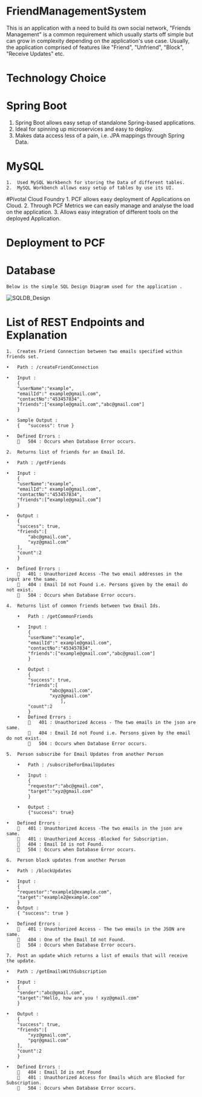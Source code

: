 # FriendManagementSystem
This is an application with a need to build its own social network, "Friends Management" is a common requirement which usually starts off simple but can grow in complexity depending on the application's use case. Usually, the application comprised of features like "Friend", "Unfriend", "Block", "Receive Updates" etc.

# Technology Choice

# Spring Boot
1.	Spring Boot allows easy setup of standalone Spring-based applications.
2.	Ideal for spinning up microservices and easy to deploy.
3.	Makes data access less of a pain, i.e. JPA mappings through Spring Data.

# MySQL
	1.	Used MySQL Workbench for storing the Data of different tables.
	2.	MySQL Workbench allows easy setup of tables by use its UI.
	
#Pivotal Cloud Foundry 
		1.	PCF allows easy deployment of Applications on Cloud.
		2.	Through PCF Metrics we can easily manage and analyse the load on the 			application.
		3.	Allows easy integration of different tools on the deployed Application.

# Deployment to PCF





# Database
	Below is the simple SQL Design Diagram used for the application .
	
![SQLDB_Design](../sql/db_design/SQLDB_Design.png?raw=true "SQLDB_Design")

# List of REST Endpoints and Explanation

	1.	Creates Friend Connection between two emails specified within friends set.

	•	Path : /createFriendConnection
	
	•	Input :
		{
		"userName":"example",
		"emailId":" example@gmail.com",
		"contactNo":"453457834",
		"friends":["example@gmail.com","abc@gmail.com"]
		}

	•	Sample Output :
		{	"success": true }
	
	•	Defined Errors :
			504 : Occurs when Database Error occurs.

	2.	Returns list of friends for an Email Id.

	•	Path : /getFriends

	•	Input :
		{
		"userName":"example",
		"emailId":" example@gmail.com",
		"contactNo":"453457834",
		"friends":[“example@gmail.com”]
		}
	
	•	Output :
		{
		"success": true,
		"friends":[
			"abc@gmail.com",
			"xyz@gmail.com"
		],
		"count":2
		}

	•	Defined Errors :
			401 : Unauthorized Access -The two email addresses in the input are the same.
			404 : Email Id not Found i.e. Persons given by the email do not exist.
			504 : Occurs when Database Error occurs.
	
	4.	Returns list of common friends between two Email Ids.
	
		•	Path : /getCommonFriends
	
		•	Input :
			{
			"userName":"example",
			"emailId":" example@gmail.com",
			"contactNo":"453457834",
			"friends":["example@gmail.com","abc@gmail.com"]
			}
			
		•	Output :
			{
			"success": true,
			"friends":[
					"abc@gmail.com",
					"xyz@gmail.com"
						],
			"count":2
			}
		•	Defined Errors :
				401 : Unauthorized Access - The two emails in the json are same.
				404 : Email Id not Found i.e. Persons given by the email do not exist.
				504 : Occurs when Database Error occurs.
	
	5.	Person subscribe for Email Updates from another Person
	
		•	Path : /subscribeForEmailUpdates
	
		•	Input :
			{
			"requestor":"abc@gmail.com",
			"target":"xyz@gmail.com"
			}
	
		•	Output :
			{"success": true}
	
	•	Defined Errors :
			401 : Unauthorized Access -The two emails in the json are same.
			401 : Unauthorized Access -Blocked for Subscription.
			404 : Email Id is not Found.
			504 : Occurs when Database Error occurs.
	
	6.	Person block updates from another Person
	
	•	Path : /blockUpdates
	
	•	Input :
		{
		"requestor":"example1@example.com",
		"target":"example2@example.com"
		}
	•	Output :
		{ "success": true }
		
	•	Defined Errors :
			401 : Unauthorized Access - The two emails in the JSON are same.
			404 : One of the Email Id not Found. 
			504 : Occurs when Database Error occurs.

	7.	Post an update which returns a list of emails that will receive the update.
	
	•	Path : /getEmailsWithSubscription
		
	•	Input :
		{
		"sender":"abc@gmail.com",
		"target":"Hello, how are you ! xyz@gmail.com"
		}
		
	•	Output :
		{
		"success": true,
		"friends":[
			"xyz@gmail.com",
			"pqr@gmail.com"			
		],
		"count":2
		}
		
	•	Defined Errors :
			404 : Email Id is not Found 
			401 : Unauthorized Access for Emails which are Blocked for Subscription.
			504 : Occurs when Database Error occurs.



